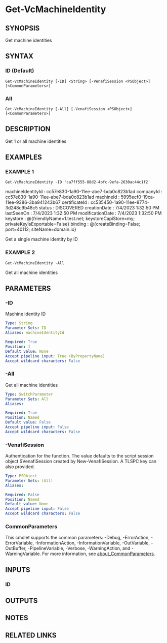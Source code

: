 # Get-VcMachineIdentity

## SYNOPSIS
Get machine identities

## SYNTAX

### ID (Default)
```
Get-VcMachineIdentity [-ID] <String> [-VenafiSession <PSObject>] [<CommonParameters>]
```

### All
```
Get-VcMachineIdentity [-All] [-VenafiSession <PSObject>] [<CommonParameters>]
```

## DESCRIPTION
Get 1 or all machine identities

## EXAMPLES

### EXAMPLE 1
```
Get-VcMachineIdentity -ID 'ca7ff555-88d2-4bfc-9efa-2630ac44c1f2'
```

machineIdentityId : cc57e830-1a90-11ee-abe7-bda0c823b1ad
companyId         : cc57e830-1a90-11ee-abe7-bda0c823b1ad
machineId         : 5995ecf0-19ca-11ee-9386-3ba941243b67
certificateId     : cc535450-1a90-11ee-8774-3d248c9b48c5
status            : DISCOVERED
creationDate      : 7/4/2023 1:32:50 PM
lastSeenOn        : 7/4/2023 1:32:50 PM
modificationDate  : 7/4/2023 1:32:50 PM
keystore          : @{friendlyName=1.test.net; keystoreCapiStore=my; privateKeyIsExportable=False}
binding           : @{createBinding=False; port=40112; siteName=domain.io}

Get a single machine identity by ID

### EXAMPLE 2
```
Get-VcMachineIdentity -All
```

Get all machine identities

## PARAMETERS

### -ID
Machine identity ID

```yaml
Type: String
Parameter Sets: ID
Aliases: machineIdentityId

Required: True
Position: 1
Default value: None
Accept pipeline input: True (ByPropertyName)
Accept wildcard characters: False
```

### -All
Get all machine identities

```yaml
Type: SwitchParameter
Parameter Sets: All
Aliases:

Required: True
Position: Named
Default value: False
Accept pipeline input: False
Accept wildcard characters: False
```

### -VenafiSession
Authentication for the function.
The value defaults to the script session object $VenafiSession created by New-VenafiSession.
A TLSPC key can also provided.

```yaml
Type: PSObject
Parameter Sets: (All)
Aliases:

Required: False
Position: Named
Default value: None
Accept pipeline input: False
Accept wildcard characters: False
```

### CommonParameters
This cmdlet supports the common parameters: -Debug, -ErrorAction, -ErrorVariable, -InformationAction, -InformationVariable, -OutVariable, -OutBuffer, -PipelineVariable, -Verbose, -WarningAction, and -WarningVariable. For more information, see [about_CommonParameters](http://go.microsoft.com/fwlink/?LinkID=113216).

## INPUTS

### ID
## OUTPUTS

## NOTES

## RELATED LINKS
